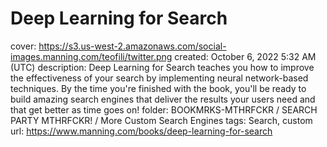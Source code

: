 # Deep Learning for Search

cover: https://s3.us-west-2.amazonaws.com/social-images.manning.com/teofili/twitter.png
created: October 6, 2022 5:32 AM (UTC)
description: Deep Learning for Search  teaches you how to improve the effectiveness of your search by implementing neural network-based techniques. By the time you're finished with the book, you'll be ready to build amazing search engines that deliver the results your users need and that get better as time goes on!
folder: BOOKMRKS-MTHRFCKR / SEARCH PARTY MTHRFCKR! / More Custom Search Engines
tags: Search, custom
url: https://www.manning.com/books/deep-learning-for-search